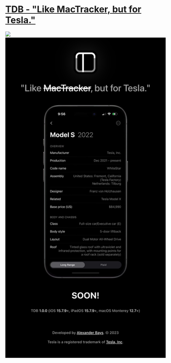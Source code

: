 # [TDB - "Like MacTracker, but for Tesla."](https://www.tdb.fyi)

<img src="./public/screenshots/screencapture-127-0-0-1-3000-2023-10-11-02_36_25.png">

<img src="./public/screenshots/screencapture-127-0-0-1-3000-2023-10-11-02_35_19.png">